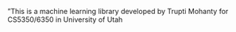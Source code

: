 
”This is a machine learning library developed by Trupti Mohanty for
CS5350/6350 in University of Utah
